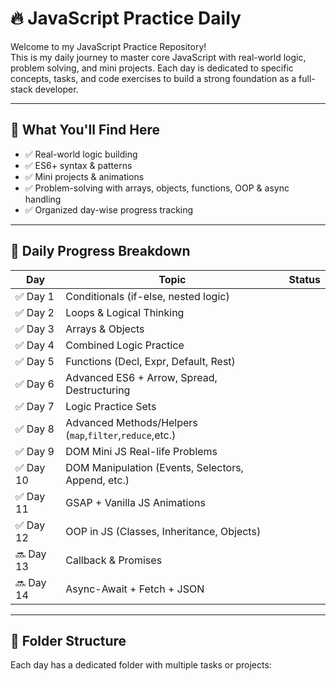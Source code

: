 # 🔥 JavaScript Practice Daily

Welcome to my JavaScript Practice Repository!  
This is my daily journey to master core JavaScript with real-world logic, problem solving, and mini projects. Each day is dedicated to specific concepts, tasks, and code exercises to build a strong foundation as a full-stack developer.

---

## 🧠 What You'll Find Here

- ✅ Real-world logic building
- ✅ ES6+ syntax & patterns
- ✅ Mini projects & animations
- ✅ Problem-solving with arrays, objects, functions, OOP & async handling
- ✅ Organized day-wise progress tracking

---

## 📆 Daily Progress Breakdown

| Day       | Topic                                                   | Status |
| --------- | ------------------------------------------------------- | ------ |
| ✅ Day 1  | Conditionals (if-else, nested logic)                    |
| ✅ Day 2  | Loops & Logical Thinking                                |
| ✅ Day 3  | Arrays & Objects                                        |
| ✅ Day 4  | Combined Logic Practice                                 |
| ✅ Day 5  | Functions (Decl, Expr, Default, Rest)                   |
| ✅ Day 6  | Advanced ES6 + Arrow, Spread, Destructuring             |
| ✅ Day 7  | Logic Practice Sets                                     |
| ✅ Day 8  | Advanced Methods/Helpers (`map`,`filter`,`reduce`,etc.) |
| ✅ Day 9  | DOM Mini JS Real-life Problems                          |
| ✅ Day 10 | DOM Manipulation (Events, Selectors, Append, etc.)      |
| ✅ Day 11 | GSAP + Vanilla JS Animations                            |
| ✅ Day 12 | OOP in JS (Classes, Inheritance, Objects)               |
| 🔜 Day 13 | Callback & Promises                                     |
| 🔜 Day 14 | Async-Await + Fetch + JSON                              |

---

## 📁 Folder Structure

Each day has a dedicated folder with multiple tasks or projects:
